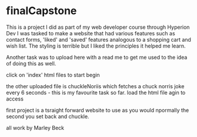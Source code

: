 # finalCapstone
This is a project I did as part of my web developer course through Hyperion Dev
I was tasked to make a website that had various features such as contact forms,
'liked' and 'saved' features analogous to a shopping cart and wish list.
The styling is terrible but I liked the principles it helped me learn.

Another task was to upload here with a read me to get me used to the idea of 
doing this as well.

click on 'index' html files to start begin

the other uploaded file is chuckleNoriis which fetches a chuck norris joke every 6 seconds - this is my favourite task so far. load the html file agin to access

first project is a tsraight forward website to use as you would npormally the second you set back and chuckle.

all work by Marley Beck 
